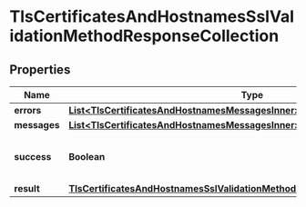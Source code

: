 

# TlsCertificatesAndHostnamesSslValidationMethodResponseCollection


## Properties

| Name | Type | Description | Notes |
|------------ | ------------- | ------------- | -------------|
|**errors** | [**List&lt;TlsCertificatesAndHostnamesMessagesInner&gt;**](TlsCertificatesAndHostnamesMessagesInner.md) |  |  |
|**messages** | [**List&lt;TlsCertificatesAndHostnamesMessagesInner&gt;**](TlsCertificatesAndHostnamesMessagesInner.md) |  |  |
|**success** | **Boolean** | Whether the API call was successful |  |
|**result** | [**TlsCertificatesAndHostnamesSslValidationMethodResponseCollectionAllOfResult**](TlsCertificatesAndHostnamesSslValidationMethodResponseCollectionAllOfResult.md) |  |  [optional] |



